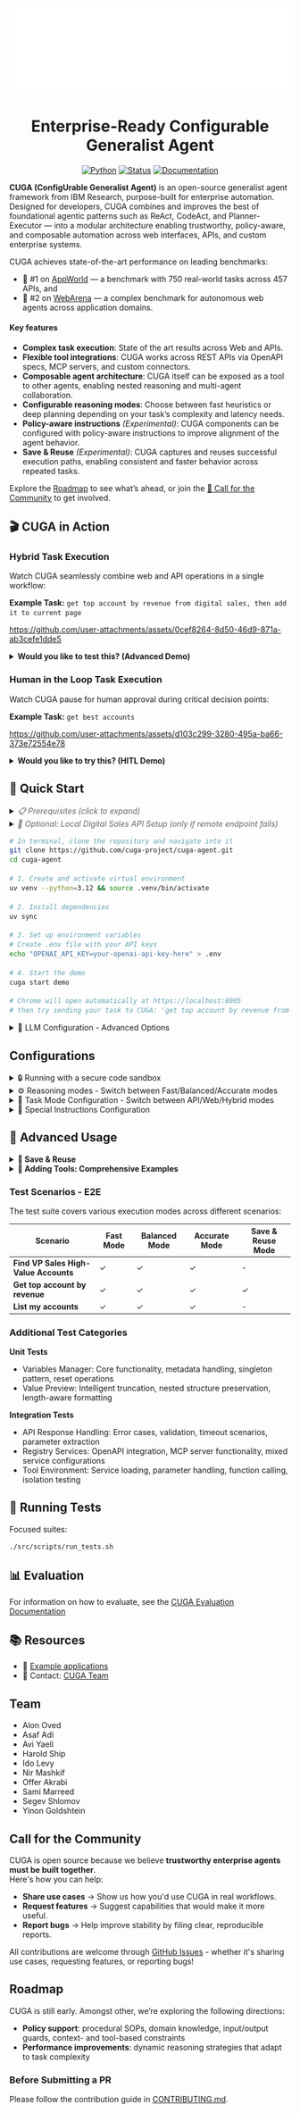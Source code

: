 <picture>
  <source media="(prefers-color-scheme: dark)" srcset="/docs/images/cuga-dark.png">
  <source media="(prefers-color-scheme: light)" srcset="/docs/images/cuga-light.png">
  <img alt="CUGA" src="/docs/images/cuga-dark.png">
</picture>

<div align="center">
  
# Enterprise-Ready Configurable Generalist Agent
</div> 

<div align="center">

[![Python](https://shields.io/badge/Python-3.12-blue?logo=python&style=for-the-badge)](https://www.python.org/)
[![Status](https://shields.io/badge/Status-Active-success?logo=checkmarx&style=for-the-badge)]()
[![Documentation](https://shields.io/badge/Documentation-Coming%20Soon-orange?logo=gitbook&style=for-the-badge)]()

</div>

**CUGA (ConfigUrable Generalist Agent)** is an open-source generalist agent framework from IBM Research, purpose-built for enterprise automation. Designed for developers, CUGA combines and improves the best of foundational agentic patterns such as ReAct, CodeAct, and Planner-Executor — into a modular architecture enabling trustworthy, policy-aware, and composable automation across web interfaces, APIs, and custom enterprise systems. 

CUGA achieves state-of-the-art performance on leading benchmarks:
* 🥇 #1 on [AppWorld](https://appworld.dev/leaderboard) — a benchmark with 750 real-world tasks across 457 APIs, and
* 🥈 #2 on [WebArena](https://docs.google.com/spreadsheets/d/1M801lEpBbKSNwP-vDBkC_pF7LdyGU1f_ufZb_NWNBZQ/edit?gid=0#gid=0) — a complex benchmark for autonomous web agents across application domains.

####  Key features  

- **Complex task execution**: State of the art results across Web and APIs.
- **Flexible tool integrations**: CUGA works across REST APIs via OpenAPI specs, MCP servers, and custom connectors. 
- **Composable agent architecture**: CUGA itself can be exposed as a tool to other agents, enabling nested reasoning and multi-agent collaboration.
- **Configurable reasoning modes**: Choose between fast heuristics or deep planning depending on your task’s complexity and latency needs.
- **Policy-aware instructions** *(Experimental)*: CUGA components can be configured with policy-aware instructions to improve alignment of the agent behavior.
- **Save & Reuse** *(Experimental)*: CUGA captures and reuses successful execution paths, enabling consistent and faster behavior across repeated tasks.

Explore the [Roadmap](#roadmap) to see what’s ahead, or join the [🤝 Call for the Community](#call-for-the-community) to get involved.

## 🎬 CUGA in Action

### Hybrid Task Execution

Watch CUGA seamlessly combine web and API operations in a single workflow:

**Example Task:** `get top account by revenue from digital sales, then add it to current page`

https://github.com/user-attachments/assets/0cef8264-8d50-46d9-871a-ab3cefe1dde5

<details>
<summary><b>Would you like to test this? (Advanced Demo)</b></summary>

Experience CUGA's hybrid capabilities by combining API calls with web interactions:

### Setup Steps:

1. **Switch to hybrid mode:**
   ```bash
   # Edit ./src/cuga/settings.toml and change:
   mode = 'hybrid'  # under [advanced_features] section
   ```

2. **Install browser API support:**
   - Installs playwright browser API and Chromium browser
   - The `playwright` installer should already be included after installing with [Quick Start](#-quick-start)

   ```bash
   playwright install chromium
   ```

3. **Start the demo:**
   ```bash
   cuga start demo
   ```

4. **Enable the browser extension:**
   - Click the extension puzzle icon in your browser
   - Toggle the CUGA extension to activate it
   - This will open the CUGA side panel

5. **Open the test application:**
   - Navigate to: [Sales app](https://samimarreed.github.io/sales/)

6. **Try the hybrid task:**
   ```
   get top account by revenue from digital sales then add it to current page
   ```

🎯 **What you'll see:** CUGA will fetch data from the Digital Sales API and then interact with the web page to add the account information directly to the current page - demonstrating seamless API-to-web workflow integration!

</details>

### Human in the Loop Task Execution

Watch CUGA pause for human approval during critical decision points:

**Example Task:** `get best accounts`

https://github.com/user-attachments/assets/d103c299-3280-495a-ba66-373e72554e78

<details>
<summary><b>Would you like to try this? (HITL Demo)</b></summary>

Experience CUGA's Human-in-the-Loop capabilities where the agent pauses for human approval at key decision points:

### Setup Steps:

1. **Enable HITL mode:**
   ```bash
   # Edit ./src/cuga/settings.toml and ensure:
   api_planner_hitl = true  # under [advanced_features] section
   ```

2. **Start the demo:**
   ```bash
   cuga start demo
   ```

3. **Try the HITL task:**
   ```
   get best accounts
   ```

🎯 **What you'll see:** CUGA will pause at critical decision points, showing you the planned actions and waiting for your approval before proceeding.

</details>

## 🚀 Quick Start


<details>
<summary><em style="color: #666;">📋 Prerequisites (click to expand)</em></summary>

- **Python 3.12+** - [Download here](https://www.python.org/downloads/)
- **uv package manager** - [Installation guide](https://docs.astral.sh/uv/getting-started/installation/)

</details>


<details>
<summary><em style="color: #666;">🔧 Optional: Local Digital Sales API Setup (only if remote endpoint fails)</em></summary>

> The demo comes pre-configured with the Digital Sales API → [📖 API Docs](https://digitalsales.19pc1vtv090u.us-east.codeengine.appdomain.cloud/docs)

**Only follow these steps if you encounter issues with the remote Digital Sales endpoint:**

```bash
# Start the Digital Sales API locally on port 8000
uv run digital_sales_openapi

# Then update ./src/cuga/backend/tools_env/registry/config/mcp_servers.yaml to use localhost:
# Change the digital_sales URL from the remote endpoint to:
# http://localhost:8000
```

</details>


```bash
# In terminal, clone the repository and navigate into it
git clone https://github.com/cuga-project/cuga-agent.git
cd cuga-agent

# 1. Create and activate virtual environment
uv venv --python=3.12 && source .venv/bin/activate

# 2. Install dependencies
uv sync

# 3. Set up environment variables
# Create .env file with your API keys
echo "OPENAI_API_KEY=your-openai-api-key-here" > .env

# 4. Start the demo
cuga start demo

# Chrome will open automatically at https://localhost:8005
# then try sending your task to CUGA: 'get top account by revenue from digital sales'

```

<details>
<summary>🤖 LLM Configuration - Advanced Options</summary>
---

Refer to: [`.env.example`](.env.example) for detailed examples.
```

CUGA supports multiple LLM providers with flexible configuration options. You can configure models through TOML files or override specific settings using environment variables.

## Supported Platforms

- **OpenAI** - GPT models via OpenAI API (also supports LiteLLM via base URL override)
- **IBM WatsonX** - IBM's enterprise LLM platform
- **Azure OpenAI** - Microsoft's Azure OpenAI service
- **RITS** - Internal IBM research platform

## Configuration Priority

1. **Environment Variables** (highest priority)
2. **TOML Configuration** (medium priority)
3. **Default Values** (lowest priority)

### Option 1: OpenAI 🌐

**Setup Instructions:**

1. Create an account at [platform.openai.com](https://platform.openai.com)
2. Generate an API key from your [API keys page](https://platform.openai.com/api-keys)
3. Add to your `.env` file:
   ```env
   # OpenAI Configuration
   OPENAI_API_KEY=sk-...your-key-here...
   AGENT_SETTING_CONFIG="settings.openai.toml"
   
   # Optional overrides
   MODEL_NAME=gpt-4o                    # Override model name
   OPENAI_BASE_URL=https://api.openai.com/v1  # Override base URL
   OPENAI_API_VERSION=2024-08-06        # Override API version
   ```

**Default Values:**
- Model: `gpt-4o`
- API Version: OpenAI's default API Version
- Base URL: OpenAI's default endpoint

### Option 2: IBM WatsonX 🔵

**Setup Instructions:**

1. Access [IBM WatsonX](https://www.ibm.com/watsonx)
2. Create a project and get your credentials:
   - Project ID
   - API Key
   - Region/URL
3. Add to your `.env` file:
   ```env
   # WatsonX Configuration
   WATSONX_API_KEY=your-watsonx-api-key
   WATSONX_PROJECT_ID=your-project-id
   WATSONX_URL=https://us-south.ml.cloud.ibm.com  # or your region
   AGENT_SETTING_CONFIG="settings.watsonx.toml"
   
   # Optional override
   MODEL_NAME=meta-llama/llama-4-maverick-17b-128e-instruct-fp8  # Override model for all agents
   ```

**Default Values:**
- Model: `meta-llama/llama-4-maverick-17b-128e-instruct-fp8`

### Option 3: Azure OpenAI

**Setup Instructions:**

1. Add to your `.env` file:
   ```env
    AGENT_SETTING_CONFIG="settings.azure.toml"  # Default config uses ETE
    AZURE_OPENAI_API_KEY="<your azure apikey>"
    AZURE_OPENAI_ENDPOINT="<your azure endpoint>"
    OPENAI_API_VERSION="2024-08-01-preview"
   ```

### LiteLLM Support

CUGA supports LiteLLM through the OpenAI configuration by overriding the base URL:

1. Add to your `.env` file:
   ```env
   # LiteLLM Configuration (using OpenAI settings)
   OPENAI_API_KEY=your-api-key
   AGENT_SETTING_CONFIG="settings.openai.toml"
   
   # Override for LiteLLM
   MODEL_NAME=Azure/gpt-4o              # Override model name
   OPENAI_BASE_URL=https://your-litellm-endpoint.com  # Override base URL
   OPENAI_API_VERSION=2024-08-06        # Override API version
   ```

## Configuration Files

CUGA uses TOML configuration files located in `src/cuga/configurations/models/`:

- `settings.openai.toml` - OpenAI configuration (also supports LiteLLM via base URL override)
- `settings.watsonx.toml` - WatsonX configuration  
- `settings.azure.toml` - Azure OpenAI configuration

Each file contains agent-specific model settings that can be overridden by environment variables.

</details>


## Configurations

<details>
<summary>🔒 Running with a secure code sandbox</summary>

1. Download and install [Rancher Desktop](https://rancherdesktop.io/).

2. If your `./src/cuga/settings.toml` is configured for `accurate` mode (see `./src/cuga/configurations/modes/accurate.toml`), set:
   ```toml
   local_sandbox = false
   ```
   in the `accurate.toml` file.

   If your `./src/cuga/settings.toml` points to a different mode (e.g., `fast` or `custom`), make the same change in the corresponding `<name>.toml` file under `./src/cuga/configurations/modes/`.

3. Test your sandbox setup:
   ```bash
   uv run test_sandbox
   ```
   You should see the output: `('test succeeded\n', {})`

</details>

<details>
<summary>⚙️ Reasoning modes - Switch between Fast/Balanced/Accurate modes</summary>

## Available Modes under `./src/cuga`

| Mode       | File                                     | Description                         |
| ---------- | ---------------------------------------- | ----------------------------------- |
| `fast`     | `./configurations/modes/fast.toml`      | Optimized for speed                 |
| `balanced` | `./configurations/modes/balanced.toml`  | Balance between speed and precision _(default)_ |
| `accurate` | `./configurations/modes/accurate.toml`  | Optimized for precision             |
| `custom`   | `./configurations/modes/custom.toml`    | User-defined settings               |

## Configuration

```
configurations/
├── modes/fast.toml
├── modes/balanced.toml
├── modes/accurate.toml
└── modes/custom.toml
```

Edit `settings.toml`:

```toml
[features]
cuga_mode = "fast"  # or "balanced" or "accurate" or "custom"
```

**Documentation:** [./docs/flags.html](./docs/flags.html)

</details>

<details>
<summary>🎯 Task Mode Configuration - Switch between API/Web/Hybrid modes</summary>

## Available Task Modes


| Mode     | Description                                                                 |
|----------|-----------------------------------------------------------------------------|
| `api`    | API-only mode - executes API tasks  _(default)_                             |
| `web`    | Web-only mode - executes web tasks using browser extension                  |
| `hybrid` | Hybrid mode - executes both API tasks and web tasks using browser extension |

## How Task Modes Work

### API Mode (`mode = 'api'`)
- Opens tasks in a regular web browser
- Best for API/Tools-focused workflows and testing

### Web Mode (`mode = 'web'`)
- Interface inside a browser extension (available next to browser)
- Optimized for web-specific tasks and interactions
- Direct access to web page content and controls

### Hybrid Mode (`mode = 'hybrid'`)
- Opens inside browser extension like web mode
- Can execute both API/Tools tasks and web page tasks simultaneously
- Starts from configurable URL defined in `demo_mode.start_url`
- Most versatile mode for complex workflows combining web and API operations

## Configuration

Edit `./src/cuga/settings.toml`:

```toml
[demo_mode]
start_url = "https://opensource-demo.orangehrmlive.com/web/index.php/auth/login"  # Starting URL for hybrid mode


[advanced_features]
mode = 'api'  # 'api', 'web', or 'hybrid'
```

</details>

<details>
<summary>📝 Special Instructions Configuration</summary>

## How It Works

Each `.md` file contains specialized instructions that are automatically integrated into the CUGA's internal prompts when that component is active. Simply edit the markdown files to customize behavior for each node type.

**Available instruction sets:** `answer`, `api_planner`, `code_agent`, `plan_controller`, `reflection`, `shortlister`, `task_decomposition`

## Configuration

```
configurations/
└── instructions/
    ├── instructions.toml
    ├── default/
    │   ├── answer.md
    │   ├── api_planner.md
    │   ├── code_agent.md
    │   ├── plan_controller.md
    │   ├── reflection.md
    │   ├── shortlister.md
    │   └── task_decomposition.md
    └── [other instruction sets]/
```

Edit `configurations/instructions/instructions.toml`:

```toml
[instructions]
instruction_set = "default"  # or any instruction set above
```

</details>


## 🔧 Advanced Usage

<details>
<summary><b>💾 Save & Reuse</b></summary>

## Setup

• Change `./src/cuga/settings.toml`: `cuga_mode = "save_reuse_fast"`
• Run: `cuga start demo`

## Demo Steps

• **First run**: `get top account by revenue`

- This is a new flow (first time)
- Wait for task to finish
- Approve to save the workflow
- Provide another example to help generalization of flow e.g. `get top 2 accounts by revenue`

• **Flow now will be saved**:

- May take some time
- Flow will be successfully saved

• **Verify reuse**: `get top 4 accounts by revenue`

- Should run faster using saved workflow

</details>

<details>
<summary><b>🔧 Adding Tools: Comprehensive Examples</b></summary>

CUGA supports three types of tool integrations. Each approach has its own use cases and benefits:

## 📋 **Tool Types Overview**

| Tool Type | Best For | Configuration | Runtime Loading |
|-----------|----------|---------------|-----------------|
| **OpenAPI** | REST APIs, existing services | `mcp_servers.yaml` | ✅ Build |
| **MCP** | Custom protocols, complex integrations | `mcp_servers.yaml` | ✅ Build |
| **LangChain** | Python functions, rapid prototyping | Direct import | ✅ Runtime |


## 📚 **Additional Resources**

- **Tool Registry**: [cuga/backend/tools_env/registry/README.md](cuga/backend/tools_env/registry/README.md)
- **Comprehensive example with different tools + MCP**: [docs/examples/cuga_with_runtime_tools/README.md](Adding Tools)
- **CUGA as MCP**: [docs/examples/cuga_as_mcp/README.md](docs/examples/cuga_as_mcp)

</details>


### Test Scenarios - E2E

The test suite covers various execution modes across different scenarios:

| Scenario                              | Fast Mode | Balanced Mode | Accurate Mode | Save & Reuse Mode |
| ------------------------------------- | --------- | ------------- | ------------- | ----------------- |
| **Find VP Sales High-Value Accounts** | ✓         | ✓             | ✓             | -                 |
| **Get top account by revenue**        | ✓         | ✓             | ✓             | ✓                 |
| **List my accounts**                  | ✓         | ✓             | ✓             | -                 |

### Additional Test Categories

**Unit Tests**
- Variables Manager: Core functionality, metadata handling, singleton pattern, reset operations
- Value Preview: Intelligent truncation, nested structure preservation, length-aware formatting

**Integration Tests**  
- API Response Handling: Error cases, validation, timeout scenarios, parameter extraction
- Registry Services: OpenAPI integration, MCP server functionality, mixed service configurations
- Tool Environment: Service loading, parameter handling, function calling, isolation testing


## 🧪 Running Tests


Focused suites:

```bash
./src/scripts/run_tests.sh 
```

## 📊 Evaluation
For information on how to evaluate, see the [CUGA Evaluation Documentation](src/cuga/evaluation/README.md)

## 📚 Resources

- 📖 [Example applications](./docs/examples)
- 📧 Contact: [CUGA Team](https://forms.office.com/pages/responsepage.aspx?id=V3D2_MlQ1EqY8__KZK3Z6UtMUa14uFNMi1EyUFiZFGRUQklOQThLRjlYMFM2R1dYTk5GVTFMRzNZVi4u&route=shorturl)

## Team 

- Alon Oved
- Asaf Adi
- Avi Yaeli
- Harold Ship
- Ido Levy
- Nir Mashkif
- Offer Akrabi
- Sami Marreed
- Segev Shlomov
- Yinon Goldshtein

## Call for the Community

CUGA is open source because we believe **trustworthy enterprise agents must be built together**.  
Here's how you can help:   

- **Share use cases** → Show us how you'd use CUGA in real workflows.  
- **Request features** → Suggest capabilities that would make it more useful.  
- **Report bugs** → Help improve stability by filing clear, reproducible reports.

All contributions are welcome through [GitHub Issues](../../issues/new/choose) - whether it's sharing use cases, requesting features, or reporting bugs!  

## Roadmap

CUGA is still early. Amongst other, we’re exploring the following directions:  

- **Policy support**: procedural SOPs, domain knowledge, input/output guards, context- and tool-based constraints  
- **Performance improvements**: dynamic reasoning strategies that adapt to task complexity  
  

### Before Submitting a PR

Please follow the contribution guide in [CONTRIBUTING.md](CONTRIBUTING.md).